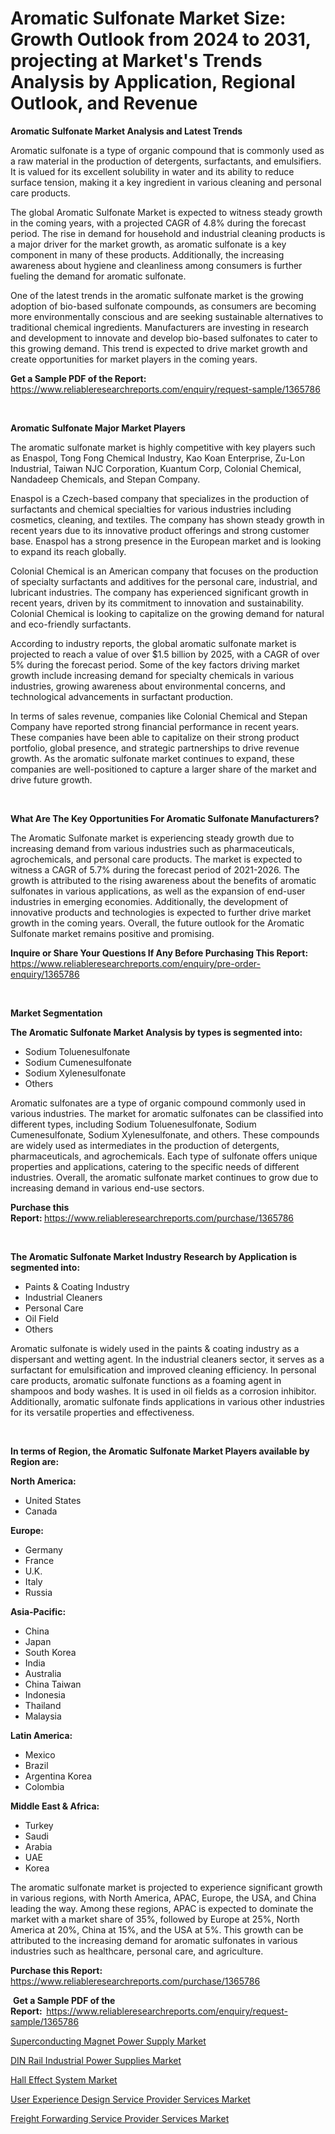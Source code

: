 <p><h1>Aromatic Sulfonate Market Size: Growth Outlook from 2024 to 2031, projecting at Market's Trends Analysis by Application, Regional Outlook, and Revenue</h1></p><p><strong>Aromatic Sulfonate Market Analysis and Latest Trends</strong></p>
<p><p>Aromatic sulfonate is a type of organic compound that is commonly used as a raw material in the production of detergents, surfactants, and emulsifiers. It is valued for its excellent solubility in water and its ability to reduce surface tension, making it a key ingredient in various cleaning and personal care products.</p><p>The global Aromatic Sulfonate Market is expected to witness steady growth in the coming years, with a projected CAGR of 4.8% during the forecast period. The rise in demand for household and industrial cleaning products is a major driver for the market growth, as aromatic sulfonate is a key component in many of these products. Additionally, the increasing awareness about hygiene and cleanliness among consumers is further fueling the demand for aromatic sulfonate.</p><p>One of the latest trends in the aromatic sulfonate market is the growing adoption of bio-based sulfonate compounds, as consumers are becoming more environmentally conscious and are seeking sustainable alternatives to traditional chemical ingredients. Manufacturers are investing in research and development to innovate and develop bio-based sulfonates to cater to this growing demand. This trend is expected to drive market growth and create opportunities for market players in the coming years.</p></p>
<p><strong>Get a Sample PDF of the Report:&nbsp;</strong> <a href="https://www.reliableresearchreports.com/enquiry/request-sample/1365786">https://www.reliableresearchreports.com/enquiry/request-sample/1365786</a></p>
<p>&nbsp;</p>
<p><strong>Aromatic Sulfonate Major Market Players</strong></p>
<p><p>The aromatic sulfonate market is highly competitive with key players such as Enaspol, Tong Fong Chemical Industry, Kao Koan Enterprise, Zu-Lon Industrial, Taiwan NJC Corporation, Kuantum Corp, Colonial Chemical, Nandadeep Chemicals, and Stepan Company.</p><p>Enaspol is a Czech-based company that specializes in the production of surfactants and chemical specialties for various industries including cosmetics, cleaning, and textiles. The company has shown steady growth in recent years due to its innovative product offerings and strong customer base. Enaspol has a strong presence in the European market and is looking to expand its reach globally.</p><p>Colonial Chemical is an American company that focuses on the production of specialty surfactants and additives for the personal care, industrial, and lubricant industries. The company has experienced significant growth in recent years, driven by its commitment to innovation and sustainability. Colonial Chemical is looking to capitalize on the growing demand for natural and eco-friendly surfactants.</p><p>According to industry reports, the global aromatic sulfonate market is projected to reach a value of over $1.5 billion by 2025, with a CAGR of over 5% during the forecast period. Some of the key factors driving market growth include increasing demand for specialty chemicals in various industries, growing awareness about environmental concerns, and technological advancements in surfactant production.</p><p>In terms of sales revenue, companies like Colonial Chemical and Stepan Company have reported strong financial performance in recent years. These companies have been able to capitalize on their strong product portfolio, global presence, and strategic partnerships to drive revenue growth. As the aromatic sulfonate market continues to expand, these companies are well-positioned to capture a larger share of the market and drive future growth.</p></p>
<p>&nbsp;</p>
<p><strong>What Are The Key Opportunities For Aromatic Sulfonate Manufacturers?</strong></p>
<p><p>The Aromatic Sulfonate market is experiencing steady growth due to increasing demand from various industries such as pharmaceuticals, agrochemicals, and personal care products. The market is expected to witness a CAGR of 5.7% during the forecast period of 2021-2026. The growth is attributed to the rising awareness about the benefits of aromatic sulfonates in various applications, as well as the expansion of end-user industries in emerging economies. Additionally, the development of innovative products and technologies is expected to further drive market growth in the coming years. Overall, the future outlook for the Aromatic Sulfonate market remains positive and promising.</p></p>
<p><strong>Inquire or Share Your Questions If Any Before Purchasing This Report:</strong> <a href="https://www.reliableresearchreports.com/enquiry/pre-order-enquiry/1365786">https://www.reliableresearchreports.com/enquiry/pre-order-enquiry/1365786</a></p>
<p>&nbsp;</p>
<p><strong>Market Segmentation</strong></p>
<p><strong>The Aromatic Sulfonate Market Analysis by types is segmented into:</strong></p>
<p><ul><li>Sodium Toluenesulfonate</li><li>Sodium Cumenesulfonate</li><li>Sodium Xylenesulfonate</li><li>Others</li></ul></p>
<p><p>Aromatic sulfonates are a type of organic compound commonly used in various industries. The market for aromatic sulfonates can be classified into different types, including Sodium Toluenesulfonate, Sodium Cumenesulfonate, Sodium Xylenesulfonate, and others. These compounds are widely used as intermediates in the production of detergents, pharmaceuticals, and agrochemicals. Each type of sulfonate offers unique properties and applications, catering to the specific needs of different industries. Overall, the aromatic sulfonate market continues to grow due to increasing demand in various end-use sectors.</p></p>
<p><strong>Purchase this Report:&nbsp;</strong><a href="https://www.reliableresearchreports.com/purchase/1365786">https://www.reliableresearchreports.com/purchase/1365786</a></p>
<p>&nbsp;</p>
<p><strong>The Aromatic Sulfonate Market Industry Research by Application is segmented into:</strong></p>
<p><ul><li>Paints & Coating Industry</li><li>Industrial Cleaners</li><li>Personal Care</li><li>Oil Field</li><li>Others</li></ul></p>
<p><p>Aromatic sulfonate is widely used in the paints & coating industry as a dispersant and wetting agent. In the industrial cleaners sector, it serves as a surfactant for emulsification and improved cleaning efficiency. In personal care products, aromatic sulfonate functions as a foaming agent in shampoos and body washes. It is used in oil fields as a corrosion inhibitor. Additionally, aromatic sulfonate finds applications in various other industries for its versatile properties and effectiveness.</p></p>
<p>&nbsp;</p>
<p><strong>In terms of Region, the Aromatic Sulfonate Market Players available by Region are:</strong></p>
<p>
    <p> <strong> North America: </strong>
        <ul>
            <li>United States</li>
            <li>Canada</li>
        </ul>
        </p> 
    <p> <strong> Europe: </strong>
        <ul>
            <li>Germany</li>
            <li>France</li>
            <li>U.K.</li>
            <li>Italy</li>
            <li>Russia</li>
        </ul>
        </p> 
    <p> <strong> Asia-Pacific: </strong>
        <ul>
            <li>China</li>
            <li>Japan</li>
            <li>South Korea</li>
            <li>India</li>
            <li>Australia</li>
            <li>China Taiwan</li>
            <li>Indonesia</li>
            <li>Thailand</li>
            <li>Malaysia</li>
        </ul>
        </p> 
    <p> <strong> Latin America: </strong>
        <ul>
            <li>Mexico</li>
            <li>Brazil</li>
            <li>Argentina Korea</li>
            <li>Colombia</li>
        </ul>
        </p> 
    <p> <strong> Middle East & Africa: </strong>
        <ul>
            <li>Turkey</li>
            <li>Saudi</li>
            <li>Arabia</li>
            <li>UAE</li>
            <li>Korea</li>
        </ul>
    </p>
    </p>
<p><p>The aromatic sulfonate market is projected to experience significant growth in various regions, with North America, APAC, Europe, the USA, and China leading the way. Among these regions, APAC is expected to dominate the market with a market share of 35%, followed by Europe at 25%, North America at 20%, China at 15%, and the USA at 5%. This growth can be attributed to the increasing demand for aromatic sulfonates in various industries such as healthcare, personal care, and agriculture.</p></p>
<p><strong>Purchase this Report: </strong><a href="https://www.reliableresearchreports.com/purchase/1365786">https://www.reliableresearchreports.com/purchase/1365786</a></p>
<p>&nbsp;<strong>Get a Sample PDF of the Report:&nbsp;&nbsp;</strong><a href="https://www.reliableresearchreports.com/enquiry/request-sample/1365786">https://www.reliableresearchreports.com/enquiry/request-sample/1365786</a></p>
<p><strong></strong></p>
<p><p><a href="https://github.com/juancolorado15/Market-Research-Report-List-1/blob/main/superconducting-magnet-power-supply-market.md">Superconducting Magnet Power Supply Market</a></p><p><a href="https://medium.com/@alenamorar/din-rail-industrial-power-supplies-market-size-and-market-trends-complete-industry-overview-2024-80d26246965a">DIN Rail Industrial Power Supplies Market</a></p><p><a href="https://github.com/mohamedbakry57/Market-Research-Report-List-1/blob/main/hall-effect-system-market.md">Hall Effect System Market</a></p><p><a href="https://issuu.com/reportprime-2/docs/user-experience-design-service-provider-services-m">User Experience Design Service Provider Services Market</a></p><p><a href="https://issuu.com/reportprime-2/docs/freight-forwarding-service-provider-services-marke">Freight Forwarding Service Provider Services Market</a></p></p>